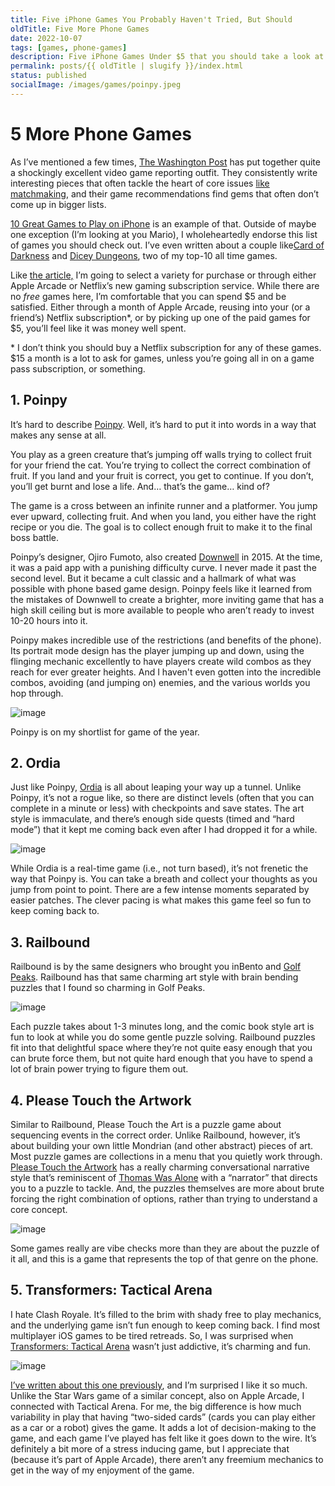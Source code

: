 ```yaml
---
title: Five iPhone Games You Probably Haven't Tried, But Should
oldTitle: Five More Phone Games
date: 2022-10-07
tags: [games, phone-games]
description: Five iPhone Games Under $5 that you should take a look at
permalink: posts/{{ oldTitle | slugify }}/index.html
status: published
socialImage: /images/games/poinpy.jpeg
---
```


# 5 More Phone Games

As I’ve mentioned a few times, [The Washington Post](https://www.washingtonpost.com/technology/video-gaming/) has put together quite a shockingly excellent video game reporting outfit. They consistently write interesting pieces that often tackle the heart of core issues [like matchmaking](https://www.washingtonpost.com/video-games/2022/05/27/skill-based-matchmaking/), and their game recommendations find gems that often don’t come up in bigger lists.

[10 Great Games to Play on iPhone](https://www.washingtonpost.com/video-games/2022/09/30/best-iphone-games/) is an example of that. Outside of maybe one exception (I’m looking at you Mario), I wholeheartedly endorse this list of games you should check out. I’ve even written about a couple like[Card of Darkness](https://playthistonight.com/posts/card-of-darkness:-a-solitaire-y-rpg/) and [Dicey Dungeons](https://playthistonight.com/posts/dicey-dungeons:-a-roll-icking-adventure/), two of my top-10 all time games.

Like [the article,](https://www.washingtonpost.com/video-games/2022/09/30/best-iphone-games/) I’m going to select a variety for purchase or through either Apple Arcade or Netflix’s new gaming subscription service. While there are no _free_ games here, I’m comfortable that you can spend $5 and be satisfied. Either through a month of Apple Arcade, reusing into your (or a friend’s) Netflix subscription\*, or by picking up one of the paid games for $5, you’ll feel like it was money well spent.

\* I don’t think you should buy a Netflix subscription for any of these games. $15 a month is a lot to ask for games, unless you’re going all in on a game pass subscription, or something.

## 1. Poinpy

It’s hard to describe [Poinpy](https://apps.apple.com/us/app/netflix-poinpy/id1615093407). Well, it’s hard to put it into words in a way that makes any sense at all.

You play as a green creature that’s jumping off walls trying to collect fruit for your friend the cat. You’re trying to collect the correct combination of fruit. If you land and your fruit is correct, you get to continue. If you don’t, you’ll get burnt and lose a life. And… that’s the game… kind of?

The game is a cross between an infinite runner and a platformer. You jump ever upward, collecting fruit. And when you land, you either have the right recipe or you die. The goal is to collect enough fruit to make it to the final boss battle.

Poinpy’s designer, Ojiro Fumoto, also created [Downwell](https://apps.apple.com/us/app/downwell/id1032708262) in 2015. At the time, it was a paid app with a punishing difficulty curve. I never made it past the second level. But it became a cult classic and a hallmark of what was possible with phone based game design. Poinpy feels like it learned from the mistakes of Downwell to create a brighter, more inviting game that has a high skill ceiling but is more available to people who aren’t ready to invest 10-20 hours into it.

Poinpy makes incredible use of the restrictions (and benefits of the phone). Its portrait mode design has the player jumping up and down, using the flinging mechanic excellently to have players create wild combos as they reach for ever greater heights. And I haven't even gotten into the incredible combos, avoiding (and jumping on) enemies, and the various worlds you hop through.

![image](/images/games/poinpy.jpeg)

Poinpy is on my shortlist for game of the year.

## 2. Ordia

Just like Poinpy, [Ordia](https://apps.apple.com/us/app/ordia/id1309000429) is all about leaping your way up a tunnel. Unlike Poinpy, it’s not a rogue like, so there are distinct levels (often that you can complete in a minute or less) with checkpoints and save states. The art style is immaculate, and there’s enough side quests (timed and “hard mode”) that it kept me coming back even after I had dropped it for a while.

![image](/images/games/ordia.jpeg)

While Ordia is a real-time game (i.e., not turn based), it’s not frenetic the way that Poinpy is. You can take a breath and collect your thoughts as you jump from point to point. There are a few intense moments separated by easier patches. The clever pacing is what makes this game feel so fun to keep coming back to.

## 3. Railbound

Railbound is by the same designers who brought you inBento and [Golf Peaks](https://playthistonight.com/posts/golf-peaks:-a-lovely-puzzle/). Railbound has that same charming art style with brain bending puzzles that I found so charming in Golf Peaks.

![image](/images/games/railbound.jpeg)

Each puzzle takes about 1-3 minutes long, and the comic book style art is fun to look at while you do some gentle puzzle solving. Railbound puzzles fit into that delightful space where they’re not quite easy enough that you can brute force them, but not quite hard enough that you have to spend a lot of brain power trying to figure them out.

## 4. Please Touch the Artwork

Similar to Railbound, Please Touch the Art is a puzzle game about sequencing events in the correct order. Unlike Railbound, however, it’s about building your own little Mondrian (and other abstract) pieces of art. Most puzzle games are collections in a menu that you quietly work through. [Please Touch the Artwork](https://apps.apple.com/us/app/please-touch-the-artwork/id1447671288) has a really charming conversational narrative style that’s reminiscent of [Thomas Was Alone](https://store.steampowered.com/app/220780/Thomas_Was_Alone/) with a “narrator” that directs you to a puzzle to tackle. And, the puzzles themselves are more about brute forcing the right combination of options, rather than trying to understand a core concept.

![image](/images/games/please.jpeg)

Some games really are vibe checks more than they are about the puzzle of it all, and this is a game that represents the top of that genre on the phone.

## 5. Transformers: Tactical Arena

I hate Clash Royale. It’s filled to the brim with shady free to play mechanics, and the underlying game isn’t fun enough to keep coming back. I find most multiplayer iOS games to be tired retreads. So, I was surprised when [Transformers: Tactical Arena](https://apps.apple.com/us/app/transformers-tactical-arena/id1534035610) wasn’t just addictive, it’s charming and fun.

![image](/images/games/transformers.jpeg)

[I’ve written about this one previously](https://journeytothecore.substack.com/p/you-should-play-transformers-tactical), and I’m surprised I like it so much. Unlike the Star Wars game of a similar concept, also on Apple Arcade, I connected with Tactical Arena. For me, the big difference is how much variability in play that having “two-sided cards” (cards you can play either as a car or a robot) gives the game. It adds a lot of decision-making to the game, and each game I’ve played has felt like it goes down to the wire. It’s definitely a bit more of a stress inducing game, but I appreciate that (because it’s part of Apple Arcade), there aren’t any freemium mechanics to get in the way of my enjoyment of the game.
